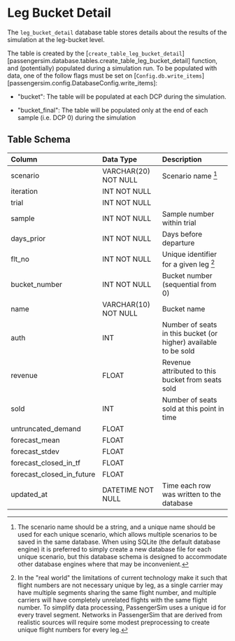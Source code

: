 # Leg Bucket Detail

The `leg_bucket_detail` database table stores details about the results of the
simulation at the leg-bucket level.

The table is created by the [`create_table_leg_bucket_detail`]
[passengersim.database.tables.create_table_leg_bucket_detail] function, and (potentially)
populated during a simulation run.  To be populated with data, one of the follow
flags must be set on [`Config.db.write_items`][passengersim.config.DatabaseConfig.write_items]:

- "bucket": The table will be populated at each DCP during the simulation.

- "bucket_final": The table will be populated only at the end of each sample (i.e. DCP 0) during the simulation

## Table Schema

| Column                    | Data Type            | Description                                                     |
|:--------------------------|:---------------------|:----------------------------------------------------------------|
| scenario                  | VARCHAR(20) NOT NULL | Scenario name [^1]                                              |
| iteration                 | INT NOT NULL         |                                                                 |
| trial                     | INT NOT NULL         |                                                                 |
| sample  	                 | INT NOT NULL         | Sample number within trial                                      |
| days_prior                | INT NOT NULL         | Days before departure                                           |
| flt_no                    | INT NOT NULL         | Unique identifier for a given leg [^3]                          |
| bucket_number             | INT NOT NULL         | Bucket number (sequential from 0)                               |
| name                      | VARCHAR(10) NOT NULL | Bucket name                                                     |
| auth	                     | INT                  | Number of seats in this bucket (or higher) available to be sold |
| revenue                   | FLOAT                | Revenue attributed to this bucket from seats sold               |
| sold	                     | INT                  | Number of seats sold at this point in time                      |
| untruncated_demand        | FLOAT                |                                                                 |
| forecast_mean             | FLOAT                |                                                                 |
| forecast_stdev            | FLOAT                |                                                                 |
| forecast_closed_in_tf     | FLOAT                |                                                                 |
| forecast_closed_in_future | FLOAT                |                                                                 |
| updated_at                | DATETIME NOT NULL    | Time each row was written to the database                       |


[^1]:
    The scenario name should be a string, and a unique name should be used for
    each unique scenario, which allows multiple scenarios to be saved in the
    same database.  When using SQLite (the default database engine) it is preferred
    to simply create a new database file for each unique scenario, but this
    database schema is designed to accommodate other database engines where that
    may be inconvenient.

[^3]:
    In the "real world" the limitations of current technology make it such that
    flight numbers are not necessary unique by leg, as a single carrier may have
    multiple segments sharing the same flight number, and multiple carriers will
    have completely unrelated flights with the same flight number.  To simplify
    data processing, PassengerSim uses a unique id for every travel segment. Networks
    in PassengerSim that are derived from realistic sources will require some
    modest preprocessing to create unique flight numbers for every leg.

